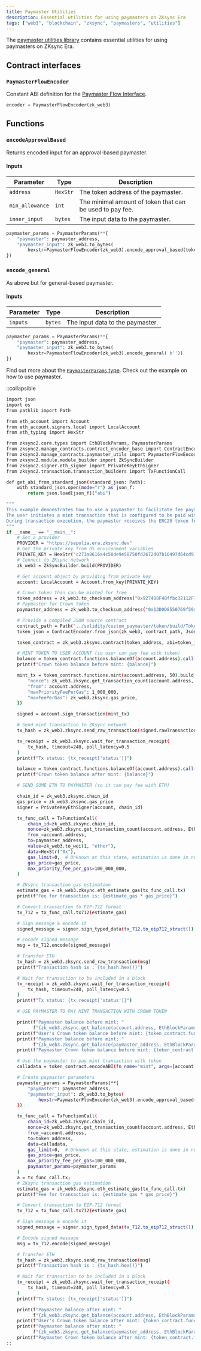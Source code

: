 ```yaml
---
title: Paymaster Utilities
description: Essential utilities for using paymasters on ZKsync Era
tags: ["web3", "blockchain", "zksync", "paymasters", "utilities"]
---
```


The [paymaster utilities library](https://github.com/zksync-sdk/zksync2-python/blob/master/zksync2/manage_contracts/paymaster_utils.py)
contains essential utilities for using paymasters on ZKsync Era.

## Contract interfaces

### `PaymasterFlowEncoder`

Constant ABI definition for
the [Paymaster Flow Interface](https://github.com/matter-labs/era-contracts/blob/87cd8d7b0f8c02e9672c0603a821641a566b5dd8/l2-contracts/contracts/interfaces/IPaymasterFlow.sol).

```python
encoder = PaymasterFlowEncoder(zk_web3)
```

## Functions

### `encodeApprovalBased`

Returns encoded input for an approval-based paymaster.

#### Inputs

| Parameter       | Type     | Description                                              |
| --------------- | -------- | -------------------------------------------------------- |
| `address`       | `HexStr` | The token address of the paymaster.                      |
| `min_allowance` | `int`    | The minimal amount of token that can be used to pay fee. |
| `inner_input`   | `bytes`  | The input data to the paymaster.                         |

```python
paymaster_params = PaymasterParams(**{
    "paymaster": paymaster_address,
    "paymaster_input": zk_web3.to_bytes(
        hexstr=PaymasterFlowEncoder(zk_web3).encode_approval_based(token_address, 1, b''))
})
```

### `encode_general`

As above but for general-based paymaster.

#### Inputs

| Parameter | Type    | Description                      |
| --------- | ------- | -------------------------------- |
| `inputs`  | `bytes` | The input data to the paymaster. |

```python
paymaster_params = PaymasterParams(**{
    "paymaster": paymaster_address,
    "paymaster_input": zk_web3.to_bytes(
        hexstr=PaymasterFlowEncoder(zk_web3).encode_general( b''))
})
```

Find out more about the [`PaymasterParams` type](/zksync-network/sdk/python/api/types).
Check out the example on how to use paymaster.

::collapsible

```bash
import json
import os
from pathlib import Path

from eth_account import Account
from eth_account.signers.local import LocalAccount
from eth_typing import HexStr

from zksync2.core.types import EthBlockParams, PaymasterParams
from zksync2.manage_contracts.contract_encoder_base import ContractEncoder, JsonConfiguration
from zksync2.manage_contracts.paymaster_utils import PaymasterFlowEncoder
from zksync2.module.module_builder import ZkSyncBuilder
from zksync2.signer.eth_signer import PrivateKeyEthSigner
from zksync2.transaction.transaction_builders import TxFunctionCall

def get_abi_from_standard_json(standard_json: Path):
    with standard_json.open(mode="r") as json_f:
        return json.load[json_f]("abi")

"""
This example demonstrates how to use a paymaster to facilitate fee payment with an ERC20 token.
The user initiates a mint transaction that is configured to be paid with an ERC20 token through the paymaster.
During transaction execution, the paymaster receives the ERC20 token from the user and covers the transaction fee using ETH.
"""
if __name__ == "__main__":
    # Set a provider
    PROVIDER = "https://sepolia.era.zksync.dev"
    # Get the private key from OS environment variables
    PRIVATE_KEY = HexStr("c273a8616a4c58de9e58750fd2672d07b10497d64cd91b5942cce0909aaa391a")
    # Connect to ZKsync network
    zk_web3 = ZkSyncBuilder.build(PROVIDER)

    # Get account object by providing from private key
    account: LocalAccount = Account.from_key(PRIVATE_KEY)

    # Crown token than can be minted for free
    token_address = zk_web3.to_checksum_address("0x927488F48ffbc32112F1fF721759649A89721F8F")
    # Paymaster for Crown token
    paymaster_address = zk_web3.to_checksum_address("0x13D0D8550769f59aa241a41897D4859c87f7Dd46")

    # Provide a compiled JSON source contract
    contract_path = Path("../solidity/custom_paymaster/token/build/Token.json")
    token_json = ContractEncoder.from_json(zk_web3, contract_path, JsonConfiguration.STANDARD)

    token_contract = zk_web3.zksync.contract(token_address, abi=token_json.abi)

    # MINT TOKEN TO USER ACCOUNT (so user can pay fee with token)
    balance = token_contract.functions.balanceOf(account.address).call()
    print(f"Crown token balance before mint: {balance}")

    mint_tx = token_contract.functions.mint(account.address, 50).build_transaction({
        "nonce": zk_web3.zksync.get_transaction_count(account.address, EthBlockParams.LATEST.value),
        "from": account.address,
        "maxPriorityFeePerGas": 1_000_000,
        "maxFeePerGas": zk_web3.zksync.gas_price,
    })

    signed = account.sign_transaction(mint_tx)

    # Send mint transaction to ZKsync network
    tx_hash = zk_web3.zksync.send_raw_transaction(signed.rawTransaction)

    tx_receipt = zk_web3.zksync.wait_for_transaction_receipt(
        tx_hash, timeout=240, poll_latency=0.5
    )
    print(f"Tx status: {tx_receipt['status']}")

    balance = token_contract.functions.balanceOf(account.address).call()
    print(f"Crown token balance after mint: {balance}")

    # SEND SOME ETH TO PAYMASTER (so it can pay fee with ETH)

    chain_id = zk_web3.zksync.chain_id
    gas_price = zk_web3.zksync.gas_price
    signer = PrivateKeyEthSigner(account, chain_id)

    tx_func_call = TxFunctionCall(
        chain_id=zk_web3.zksync.chain_id,
        nonce=zk_web3.zksync.get_transaction_count(account.address, EthBlockParams.LATEST.value),
        from_=account.address,
        to=paymaster_address,
        value=zk_web3.to_wei(1, "ether"),
        data=HexStr("0x"),
        gas_limit=0,  # Unknown at this state, estimation is done in next step
        gas_price=gas_price,
        max_priority_fee_per_gas=100_000_000,
    )

    # ZKsync transaction gas estimation
    estimate_gas = zk_web3.zksync.eth_estimate_gas(tx_func_call.tx)
    print(f"Fee for transaction is: {estimate_gas * gas_price}")

    # Convert transaction to EIP-712 format
    tx_712 = tx_func_call.tx712(estimate_gas)

    # Sign message & encode it
    signed_message = signer.sign_typed_data(tx_712.to_eip712_struct())

    # Encode signed message
    msg = tx_712.encode(signed_message)

    # Transfer ETH
    tx_hash = zk_web3.zksync.send_raw_transaction(msg)
    print(f"Transaction hash is : {tx_hash.hex()}")

    # Wait for transaction to be included in a block
    tx_receipt = zk_web3.zksync.wait_for_transaction_receipt(
        tx_hash, timeout=240, poll_latency=0.5
    )
    print(f"Tx status: {tx_receipt['status']}")

    # USE PAYMASTER TO PAY MINT TRANSACTION WITH CROWN TOKEN

    print(f"Paymaster balance before mint: "
          f"{zk_web3.zksync.get_balance(account.address, EthBlockParams.LATEST.value)}")
    print(f"User's Crown token balance before mint: {token_contract.functions.balanceOf(account.address).call()}")
    print(f"Paymaster balance before mint: "
          f"{zk_web3.zksync.get_balance(paymaster_address, EthBlockParams.LATEST.value)}")
    print(f"Paymaster Crown token balance before mint: {token_contract.functions.balanceOf(paymaster_address).call()}")

    # Use the paymaster to pay mint transaction with token
    calladata = token_contract.encodeABI(fn_name="mint", args=[account.address, 7])

    # Create paymaster parameters
    paymaster_params = PaymasterParams(**{
        "paymaster": paymaster_address,
        "paymaster_input": zk_web3.to_bytes(
            hexstr=PaymasterFlowEncoder(zk_web3).encode_approval_based(token_address, 1, b''))
    })

    tx_func_call = TxFunctionCall(
        chain_id=zk_web3.zksync.chain_id,
        nonce=zk_web3.zksync.get_transaction_count(account.address, EthBlockParams.LATEST.value),
        from_=account.address,
        to=token_address,
        data=calladata,
        gas_limit=0,  # Unknown at this state, estimation is done in next step
        gas_price=gas_price,
        max_priority_fee_per_gas=100_000_000,
        paymaster_params=paymaster_params
    )
    a = tx_func_call.tx;
    # ZKsync transaction gas estimation
    estimate_gas = zk_web3.zksync.eth_estimate_gas(tx_func_call.tx)
    print(f"Fee for transaction is: {estimate_gas * gas_price}")

    # Convert transaction to EIP-712 format
    tx_712 = tx_func_call.tx712(estimate_gas)

    # Sign message & encode it
    signed_message = signer.sign_typed_data(tx_712.to_eip712_struct())

    # Encode signed message
    msg = tx_712.encode(signed_message)

    # Transfer ETH
    tx_hash = zk_web3.zksync.send_raw_transaction(msg)
    print(f"Transaction hash is : {tx_hash.hex()}")

    # Wait for transaction to be included in a block
    tx_receipt = zk_web3.zksync.wait_for_transaction_receipt(
        tx_hash, timeout=240, poll_latency=0.5
    )
    print(f"Tx status: {tx_receipt['status']}")

    print(f"Paymaster balance after mint: "
          f"{zk_web3.zksync.get_balance(account.address, EthBlockParams.LATEST.value)}")
    print(f"User's Crown token balance after mint: {token_contract.functions.balanceOf(account.address).call()}")
    print(f"Paymaster balance after mint: "
          f"{zk_web3.zksync.get_balance(paymaster_address, EthBlockParams.LATEST.value)}")
    print(f"Paymaster Crown token balance after mint: {token_contract.functions.balanceOf(paymaster_address).call()}")
::
